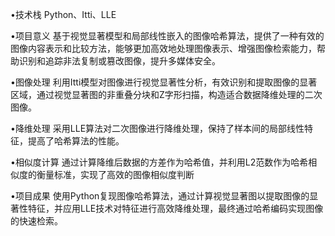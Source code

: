 •技术栈	Python、Itti、LLE

•项目意义	基于视觉显著模型和局部线性嵌入的图像哈希算法，提供了一种有效的图像内容表示和比较方法，能够更加高效地处理图像表示、增强图像检索能力，帮助识别和追踪非法复制或篡改图像，提升多媒体安全。

•图像处理	利用Itti模型对图像进行视觉显著性分析，有效识别和提取图像的显著区域，通过视觉显著图的非重叠分块和Z字形扫描，构造适合数据降维处理的二次图像。

•降维处理	采用LLE算法对二次图像进行降维处理，保持了样本间的局部线性特征，提高了哈希算法的性能。

•相似度计算	通过计算降维后数据的方差作为哈希值，并利用L2范数作为哈希相似度的衡量标准，实现了高效的图像相似度判断

•项目成果	使用Python复现图像哈希算法，通过计算视觉显著图以提取图像的显著性特征，并应用LLE技术对特征进行高效降维处理，最终通过哈希编码实现图像的快速检索。
